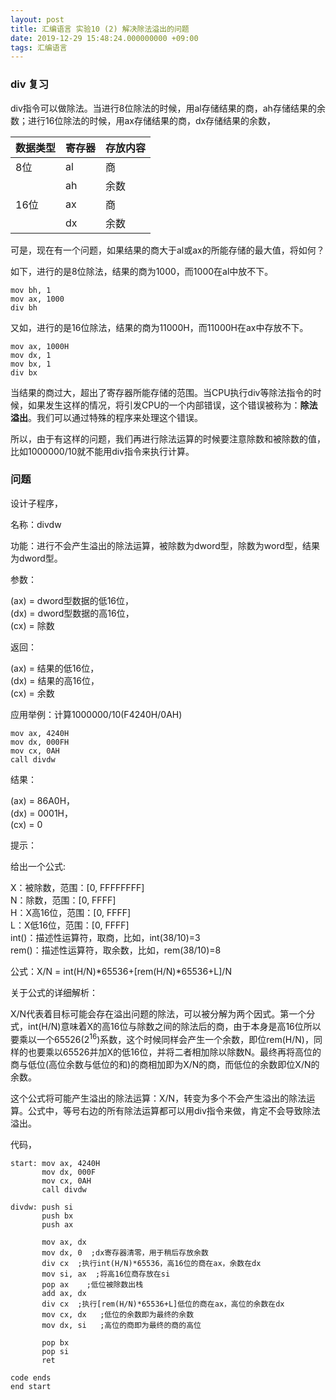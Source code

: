 ```yaml
---
layout: post
title: 汇编语言 实验10 (2) 解决除法溢出的问题
date: 2019-12-29 15:48:24.000000000 +09:00
tags: 汇编语言
---
```


### div 复习

div指令可以做除法。当进行8位除法的时候，用al存储结果的商，ah存储结果的余数；进行16位除法的时候，用ax存储结果的商，dx存储结果的余数，

| 数据类型 | 寄存器 | 存放内容 |
|----------|--------|----------|
| 8位      | al     | 商       |
|          | ah     | 余数     |
| 16位     | ax     | 商       |
|          | dx     | 余数     |

可是，现在有一个问题，如果结果的商大于al或ax的所能存储的最大值，将如何？

如下，进行的是8位除法，结果的商为1000，而1000在al中放不下。

```x86asm
mov bh, 1
mov ax, 1000
div bh
```

又如，进行的是16位除法，结果的商为11000H，而11000H在ax中存放不下。

```x86asm
mov ax, 1000H
mov dx, 1
mov bx, 1
div bx
```

当结果的商过大，超出了寄存器所能存储的范围。当CPU执行div等除法指令的时候，如果发生这样的情况，将引发CPU的一个内部错误，这个错误被称为：**除法溢出**。我们可以通过特殊的程序来处理这个错误。

所以，由于有这样的问题，我们再进行除法运算的时候要注意除数和被除数的值，比如1000000/10就不能用div指令来执行计算。

### 问题

设计子程序，

名称：divdw

功能：进行不会产生溢出的除法运算，被除数为dword型，除数为word型，结果为dword型。

参数：

(ax) = dword型数据的低16位，<br>
(dx) = dword型数据的高16位，<br>
(cx) = 除数

返回：

(ax) = 结果的低16位，<br>
(dx) = 结果的高16位，<br>
(cx) = 余数

应用举例：计算1000000/10(F4240H/0AH)

```x86asm
mov ax, 4240H
mov dx, 000FH
mov cx, 0AH
call divdw
```
结果：

(ax) = 86A0H，<br>
(dx) = 0001H，<br>
(cx) = 0

提示：

给出一个公式:

X：被除数，范围：[0, FFFFFFFF]<br>
N：除数，范围：[0, FFFF]<br>
H：X高16位，范围：[0, FFFF]<br>
L：X低16位，范围：[0, FFFF]<br>
int()：描述性运算符，取商，比如，int(38/10)=3<br>
rem()：描述性运算符，取余数，比如，rem(38/10)=8

公式：X/N = int(H/N)\*65536+[rem(H/N)\*65536+L]/N

关于公式的详细解析：

X/N代表着目标可能会存在溢出问题的除法，可以被分解为两个因式。第一个分式，int(H/N)意味着X的高16位与除数之间的除法后的商，由于本身是高16位所以要乘以一个65526($2^{16}$)系数，这个时候同样会产生一个余数，即位rem(H/N)，同样的也要乘以65526并加X的低16位，并将二者相加除以除数N。最终再将高位的商与低位(高位余数与低位的和)的商相加即为X/N的商，而低位的余数即位X/N的余数。

这个公式将可能产生溢出的除法运算：X/N，转变为多个不会产生溢出的除法运算。公式中，等号右边的所有除法运算都可以用div指令来做，肯定不会导致除法溢出。

代码，

```x86asm
start: mov ax, 4240H
       mov dx, 000F
       mov cx, 0AH
       call divdw

divdw: push si
       push bx
       push ax

       mov ax, dx
       mov dx, 0  ;dx寄存器清零，用于稍后存放余数
       div cx  ;执行int(H/N)*65536，高16位的商在ax，余数在dx
       mov si, ax  ;将高16位商存放在si
       pop ax    ;低位被除数出栈
       add ax, dx
       div cx  ;执行[rem(H/N)*65536+L]低位的商在ax，高位的余数在dx
       mov cx, dx   ;低位的余数即为最终的余数
       mov dx, si   ;高位的商即为最终的商的高位

       pop bx
       pop si
       ret

code ends
end start
```
















